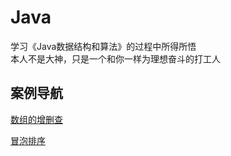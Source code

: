 # Java

学习《Java数据结构和算法》的过程中所得所悟  
本人不是大神，只是一个和你一样为理想奋斗的打工人  

## 案例导航
[数组的增删查](https://github.com/DonHear/Java-/blob/main/ArrayDemo.java)  

[冒泡排序](https://github.com/DonHear/Java-/blob/main/BubbleSor.java)  
